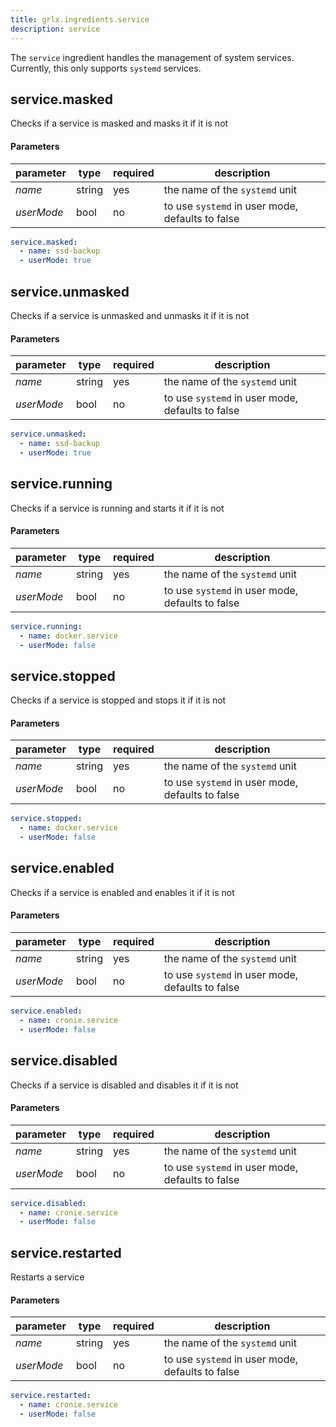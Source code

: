 ```yaml
---
title: grlx.ingredients.service
description: service
---
```


The `service` ingredient handles the management of system services. Currently, this only supports `systemd` services.

## **service.masked**

Checks if a service is masked and masks it if it is not

#### Parameters

| parameter  | type   | required | description                                      |
| ---------- | ------ | -------- | ------------------------------------------------ |
| _name_     | string | yes      | the name of the `systemd` unit                   |
| _userMode_ | bool   | no       | to use `systemd` in user mode, defaults to false |

```yaml
service.masked:
  - name: ssd-backup
  - userMode: true
```

## **service.unmasked**

Checks if a service is unmasked and unmasks it if it is not

#### Parameters

| parameter  | type   | required | description                                      |
| ---------- | ------ | -------- | ------------------------------------------------ |
| _name_     | string | yes      | the name of the `systemd` unit                   |
| _userMode_ | bool   | no       | to use `systemd` in user mode, defaults to false |

```yaml
service.unmasked:
  - name: ssd-backup
  - userMode: true
```

## **service.running**

Checks if a service is running and starts it if it is not

#### Parameters

| parameter  | type   | required | description                                      |
| ---------- | ------ | -------- | ------------------------------------------------ |
| _name_     | string | yes      | the name of the `systemd` unit                   |
| _userMode_ | bool   | no       | to use `systemd` in user mode, defaults to false |

```yaml
service.running:
  - name: docker.service
  - userMode: false
```

## **service.stopped**

Checks if a service is stopped and stops it if it is not

#### Parameters

| parameter  | type   | required | description                                      |
| ---------- | ------ | -------- | ------------------------------------------------ |
| _name_     | string | yes      | the name of the `systemd` unit                   |
| _userMode_ | bool   | no       | to use `systemd` in user mode, defaults to false |

```yaml
service.stopped:
  - name: docker.service
  - userMode: false
```

## **service.enabled**

Checks if a service is enabled and enables it if it is not

#### Parameters

| parameter  | type   | required | description                                      |
| ---------- | ------ | -------- | ------------------------------------------------ |
| _name_     | string | yes      | the name of the `systemd` unit                   |
| _userMode_ | bool   | no       | to use `systemd` in user mode, defaults to false |

```yaml
service.enabled:
  - name: cronie.service
  - userMode: false
```

## **service.disabled**

Checks if a service is disabled and disables it if it is not

#### Parameters

| parameter  | type   | required | description                                      |
| ---------- | ------ | -------- | ------------------------------------------------ |
| _name_     | string | yes      | the name of the `systemd` unit                   |
| _userMode_ | bool   | no       | to use `systemd` in user mode, defaults to false |

```yaml
service.disabled:
  - name: cronie.service
  - userMode: false
```

## **service.restarted**

Restarts a service

#### Parameters

| parameter  | type   | required | description                                      |
| ---------- | ------ | -------- | ------------------------------------------------ |
| _name_     | string | yes      | the name of the `systemd` unit                   |
| _userMode_ | bool   | no       | to use `systemd` in user mode, defaults to false |

```yaml
service.restarted:
  - name: cronie.service
  - userMode: false
```
